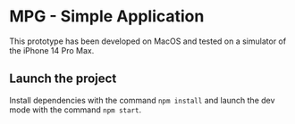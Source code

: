 # MPG - Simple Application

This prototype has been developed on MacOS and tested on a simulator of the iPhone 14 Pro Max.

## Launch the project

Install dependencies with the command `npm install` and launch the dev mode with the command `npm start`.
